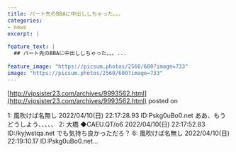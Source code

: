 ```yaml
---
title: パート先のBBAに中出ししちゃった。。。
categories:
- news
excerpt: |
  
feature_text: |
  ## パート先のBBAに中出ししちゃった。。。...
  
feature_image: "https://picsum.photos/2560/600?image=733"
image: "https://picsum.photos/2560/600?image=733"
---
```


[http://vipsister23.com/archives/9993562.html](http://vipsister23.com/archives/9993562.html)
posted on 

<!--more-->

1: 風吹けば名無し 2022/04/10(日) 22:17:28.93 ID:Pskg0uBo0.net ああ、もうどうしよう、、、、、 2: 大橋 ◆CAEU.QT/o6 2022/04/10(日) 22:17:52.83 ID:/kyjwstqa.net でも気持ち良かっただろ？ 6: 風吹けば名無し 2022/04/10(日) 22:19:10.17 ID:Pskg0uBo0.net...

